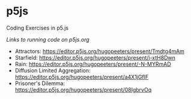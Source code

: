 # p5js
 Coding Exercises in p5.js

*Links to running code on p5js.org*
- Attractors: https://editor.p5js.org/hugopeeters/present/Tmdtg4mAm
- Starfield: https://editor.p5js.org/hugopeeters/present/j-xtH8Dwn
- Rain: https://editor.p5js.org/hugopeeters/present/-N-MYRmAD
- Diffusion Limited Aggregation: https://editor.p5js.org/hugopeeters/present/a4X1jGfIF
- Prisoner's Dilemma: https://editor.p5js.org/hugopeeters/present/08IgbrvOq
